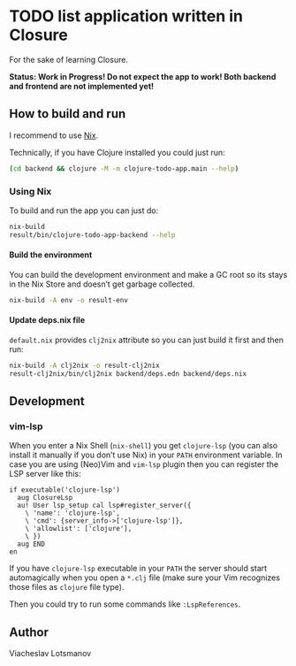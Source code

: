 # TODO list application written in Closure

For the sake of learning Closure.

**Status: Work in Progress! Do not expect the app to work!
Both backend and frontend are not implemented yet!**

## How to build and run

I recommend to use [Nix](https://nixos.org/guides/install-nix.html).

Technically, if you have Clojure installed you could just run:

``` sh
(cd backend && clojure -M -m clojure-todo-app.main --help)
```

### Using Nix

To build and run the app you can just do:

``` sh
nix-build
result/bin/clojure-todo-app-backend --help
```

#### Build the environment

You can build the development environment and make a GC root so its stays in
the Nix Store and doesn’t get garbage collected.

``` sh
nix-build -A env -o result-env
```

#### Update deps.nix file

`default.nix` provides `clj2nix` attribute
so you can just build it first and then run:

``` sh
nix-build -A clj2nix -o result-clj2nix
result-clj2nix/bin/clj2nix backend/deps.edn backend/deps.nix
```

## Development

### vim-lsp

When you enter a Nix Shell (`nix-shell`) you get `clojure-lsp` (you can also
install it manually if you don’t use Nix) in your `PATH` environment variable.
In case you are using (Neo)Vim and `vim-lsp` plugin then you can register the
LSP server like this:

``` viml
if executable('clojure-lsp')
  aug ClosureLsp
  au! User lsp_setup cal lsp#register_server({
    \ 'name': 'clojure-lsp',
    \ 'cmd': {server_info->['clojure-lsp']},
    \ 'allowlist': ['clojure'],
    \ })
  aug END
en
```

If you have `clojure-lsp` executable in your `PATH` the server should start
automagically when you open a `*.clj` file (make sure your Vim recognizes those
files as `clojure` file type).

Then you could try to run some commands like `:LspReferences`.

## Author

Viacheslav Lotsmanov
